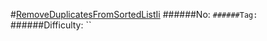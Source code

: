 #[RemoveDuplicatesFromSortedListIi](https://leetcode.com/problems/remove-duplicates-from-sorted-list-ii/)
######No: ``
######Tag: ``
######Difficulty: ``
